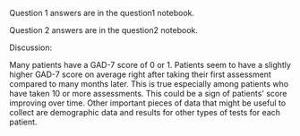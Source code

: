 Question 1 answers are in the question1 notebook.

Question 2 answers are in the question2 notebook.

Discussion:

Many patients have a GAD-7 score of 0 or 1.  Patients seem to have a slightly higher GAD-7 score on average right after taking their first assessment compared to many months later.  This is true especially among patients who have taken 10 or more assessments.  This could be a sign of patients' score improving over time.  Other important pieces of data that might be useful to collect are demographic data and results for other types of tests for each patient.
